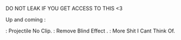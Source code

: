 DO NOT LEAK IF YOU GET ACCESS TO THIS <3




Up and coming :

: Projectile No Clip.
: Remove Blind Effect .
: More Shit I Cant Think Of.
